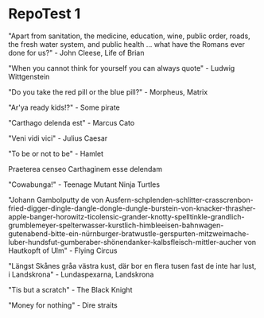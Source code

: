 # RepoTest 1

"Apart from sanitation, the medicine, education, wine, public order, roads, the fresh water system, and public health ... what have the Romans ever done for us?" - John Cleese, Life of Brian

"When you cannot think for yourself you can always quote" - Ludwig Wittgenstein

"Do you take the red pill or the blue pill?" - Morpheus, Matrix

"Ar'ya ready kids!?" - Some pirate

"Carthago delenda est" - Marcus Cato 

"Veni vidi vici" - Julius Caesar

"To be or not to be" - Hamlet

Praeterea censeo Carthaginem esse delendam

"Cowabunga!" - Teenage Mutant Ninja Turtles

"Johann Gambolputty de von Ausfern-schplenden-schlitter-crasscrenbon-fried-digger-dingle-dangle-dongle-dungle-burstein-von-knacker-thrasher-apple-banger-horowitz-ticolensic-grander-knotty-spelltinkle-grandlich-grumblemeyer-spelterwasser-kurstlich-himbleeisen-bahnwagen-gutenabend-bitte-ein-nürnburger-bratwustle-gerspurten-mitzweimache-luber-hundsfut-gumberaber-shönendanker-kalbsfleisch-mittler-aucher von Hautkopft of Ulm" - Flying Circus

"Längst Skånes gråa västra kust, där bor en flera tusen fast de inte har lust, i Landskrona" - Lundaspexarna, Landskrona

"Tis but a scratch" - The Black Knight

"Money for nothing" - Dire straits
